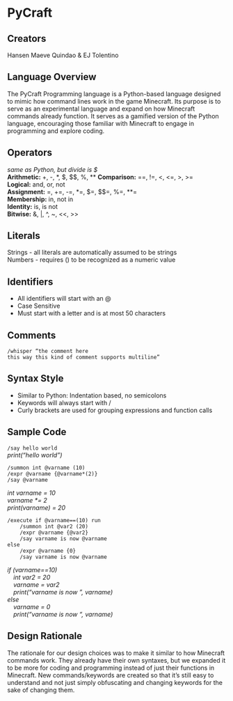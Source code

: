 # PyCraft
## Creators
Hansen Maeve Quindao & EJ Tolentino


## Language Overview
The PyCraft Programming language is a Python-based language designed to mimic how command lines work in the game Minecraft. Its purpose is to serve as an experimental language and expand on how Minecraft commands already function. It serves as a gamified version of the Python language, encouraging those familiar with Minecraft to engage in programming and explore coding.


## Operators
_same as Python, but divide is $_  
**Arithmetic:** +, -, &ast;, $, $$, %, &ast;&ast;
**Comparison:** ==, !=, <, <=, >, >=  
**Logical:** and, or, not  
**Assignment:** =, +=, -=, &ast;=, $=, $$=, %=, &ast;&ast;=  
**Membership:** in, not in  
**Identity:** is, is not  
**Bitwise:** &, |, ^, ~, <<, >>  


## Literals
Strings - all literals are automatically assumed to be strings  
Numbers - requires () to be recognized as a numeric value  


## Identifiers
- All identifiers will start with an @
- Case Sensitive
- Must start with a letter and is at most 50 characters


## Comments
```
/whisper “the comment here
this way this kind of comment supports multiline”
```  

## Syntax Style
- Similar to Python: Indentation based, no semicolons
- Keywords will always start with /
- Curly brackets are used for grouping expressions and function calls


## Sample Code
```/say hello world```     
*print(“hello world”)*  

```
/summon int @varname (10)  
/expr @varname {@varname*(2)}  
/say @varname  
```   
_int varname = 10  
varname *= 2  
print(varname) = 20_  

```
/execute if @varname==(10) run
	/summon int @var2 (20)
	/expr @varname {@var2}
    /say varname is now @varname
else
	/expr @varname {0}		
	/say varname is now @varname
```
*if (varname==10)  
&emsp;int var2 = 20  
&emsp;varname = var2  
&emsp;print(“varname is now ”, varname)  
else  
&emsp;varname = 0  
&emsp;print(“varname is now “, varname)*  


## Design Rationale
The rationale for our design choices was to make it similar to how Minecraft commands work. They already have their own syntaxes, but we expanded it to be more for coding and programming instead of just their functions in Minecraft. New commands/keywords are created so that it’s still easy to understand and not just simply obfuscating and changing keywords for the sake of changing them.